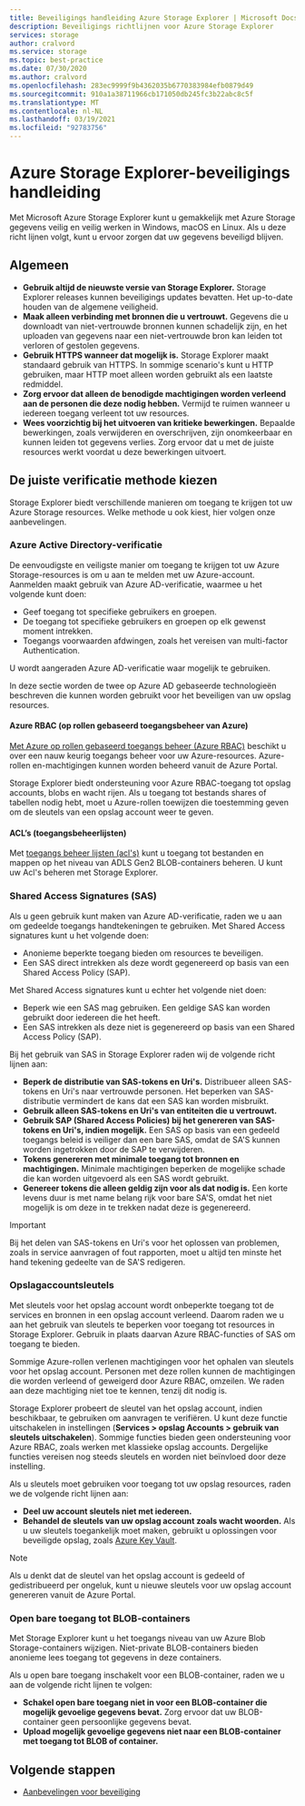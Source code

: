```yaml
---
title: Beveiligings handleiding Azure Storage Explorer | Microsoft Docs
description: Beveiligings richtlijnen voor Azure Storage Explorer
services: storage
author: cralvord
ms.service: storage
ms.topic: best-practice
ms.date: 07/30/2020
ms.author: cralvord
ms.openlocfilehash: 283ec9999f9b4362035b6770383984efb0879d49
ms.sourcegitcommit: 910a1a38711966cb171050db245fc3b22abc8c5f
ms.translationtype: MT
ms.contentlocale: nl-NL
ms.lasthandoff: 03/19/2021
ms.locfileid: "92783756"
---
```

# <a name="azure-storage-explorer-security-guide"></a>Azure Storage Explorer-beveiligings handleiding

Met Microsoft Azure Storage Explorer kunt u gemakkelijk met Azure Storage gegevens veilig en veilig werken in Windows, macOS en Linux. Als u deze richt lijnen volgt, kunt u ervoor zorgen dat uw gegevens beveiligd blijven.

## <a name="general"></a>Algemeen

- **Gebruik altijd de nieuwste versie van Storage Explorer.** Storage Explorer releases kunnen beveiligings updates bevatten. Het up-to-date houden van de algemene veiligheid.
- **Maak alleen verbinding met bronnen die u vertrouwt.** Gegevens die u downloadt van niet-vertrouwde bronnen kunnen schadelijk zijn, en het uploaden van gegevens naar een niet-vertrouwde bron kan leiden tot verloren of gestolen gegevens.
- **Gebruik HTTPS wanneer dat mogelijk is.** Storage Explorer maakt standaard gebruik van HTTPS. In sommige scenario's kunt u HTTP gebruiken, maar HTTP moet alleen worden gebruikt als een laatste redmiddel.
- **Zorg ervoor dat alleen de benodigde machtigingen worden verleend aan de personen die deze nodig hebben.** Vermijd te ruimen wanneer u iedereen toegang verleent tot uw resources.
- **Wees voorzichtig bij het uitvoeren van kritieke bewerkingen.** Bepaalde bewerkingen, zoals verwijderen en overschrijven, zijn onomkeerbaar en kunnen leiden tot gegevens verlies. Zorg ervoor dat u met de juiste resources werkt voordat u deze bewerkingen uitvoert.

## <a name="choosing-the-right-authentication-method"></a>De juiste verificatie methode kiezen

Storage Explorer biedt verschillende manieren om toegang te krijgen tot uw Azure Storage resources. Welke methode u ook kiest, hier volgen onze aanbevelingen.

### <a name="azure-ad-authentication"></a>Azure Active Directory-verificatie

De eenvoudigste en veiligste manier om toegang te krijgen tot uw Azure Storage-resources is om u aan te melden met uw Azure-account. Aanmelden maakt gebruik van Azure AD-verificatie, waarmee u het volgende kunt doen:

- Geef toegang tot specifieke gebruikers en groepen.
- De toegang tot specifieke gebruikers en groepen op elk gewenst moment intrekken.
- Toegangs voorwaarden afdwingen, zoals het vereisen van multi-factor Authentication.

U wordt aangeraden Azure AD-verificatie waar mogelijk te gebruiken.

In deze sectie worden de twee op Azure AD gebaseerde technologieën beschreven die kunnen worden gebruikt voor het beveiligen van uw opslag resources.

#### <a name="azure-role-based-access-control-azure-rbac"></a>Azure RBAC (op rollen gebaseerd toegangsbeheer van Azure)

[Met Azure op rollen gebaseerd toegangs beheer (Azure RBAC)](../../role-based-access-control/overview.md) beschikt u over een nauw keurig toegangs beheer voor uw Azure-resources. Azure-rollen en-machtigingen kunnen worden beheerd vanuit de Azure Portal.

Storage Explorer biedt ondersteuning voor Azure RBAC-toegang tot opslag accounts, blobs en wacht rijen. Als u toegang tot bestands shares of tabellen nodig hebt, moet u Azure-rollen toewijzen die toestemming geven om de sleutels van een opslag account weer te geven.

#### <a name="access-control-lists-acls"></a>ACL’s (toegangsbeheerlijsten)

Met [toegangs beheer lijsten (acl's)](../blobs/data-lake-storage-access-control.md) kunt u toegang tot bestanden en mappen op het niveau van ADLS Gen2 BLOB-containers beheren. U kunt uw Acl's beheren met Storage Explorer.

### <a name="shared-access-signatures-sas"></a>Shared Access Signatures (SAS)

Als u geen gebruik kunt maken van Azure AD-verificatie, raden we u aan om gedeelde toegangs handtekeningen te gebruiken. Met Shared Access signatures kunt u het volgende doen:

- Anonieme beperkte toegang bieden om resources te beveiligen.
- Een SAS direct intrekken als deze wordt gegenereerd op basis van een Shared Access Policy (SAP).

Met Shared Access signatures kunt u echter het volgende niet doen:

- Beperk wie een SAS mag gebruiken. Een geldige SAS kan worden gebruikt door iedereen die het heeft.
- Een SAS intrekken als deze niet is gegenereerd op basis van een Shared Access Policy (SAP).

Bij het gebruik van SAS in Storage Explorer raden wij de volgende richt lijnen aan:

- **Beperk de distributie van SAS-tokens en Uri's.** Distribueer alleen SAS-tokens en Uri's naar vertrouwde personen. Het beperken van SAS-distributie vermindert de kans dat een SAS kan worden misbruikt.
- **Gebruik alleen SAS-tokens en Uri's van entiteiten die u vertrouwt.**
- **Gebruik SAP (Shared Access Policies) bij het genereren van SAS-tokens en Uri's, indien mogelijk.** Een SAS op basis van een gedeeld toegangs beleid is veiliger dan een bare SAS, omdat de SA'S kunnen worden ingetrokken door de SAP te verwijderen.
- **Tokens genereren met minimale toegang tot bronnen en machtigingen.** Minimale machtigingen beperken de mogelijke schade die kan worden uitgevoerd als een SAS wordt gebruikt.
- **Genereer tokens die alleen geldig zijn voor als dat nodig is.** Een korte levens duur is met name belang rijk voor bare SA'S, omdat het niet mogelijk is om deze in te trekken nadat deze is gegenereerd.

> [!IMPORTANT]
> Bij het delen van SAS-tokens en Uri's voor het oplossen van problemen, zoals in service aanvragen of fout rapporten, moet u altijd ten minste het hand tekening gedeelte van de SA'S redigeren.

### <a name="storage-account-keys"></a>Opslagaccountsleutels

Met sleutels voor het opslag account wordt onbeperkte toegang tot de services en bronnen in een opslag account verleend. Daarom raden we u aan het gebruik van sleutels te beperken voor toegang tot resources in Storage Explorer. Gebruik in plaats daarvan Azure RBAC-functies of SAS om toegang te bieden.

Sommige Azure-rollen verlenen machtigingen voor het ophalen van sleutels voor het opslag account. Personen met deze rollen kunnen de machtigingen die worden verleend of geweigerd door Azure RBAC, omzeilen. We raden aan deze machtiging niet toe te kennen, tenzij dit nodig is.

Storage Explorer probeert de sleutel van het opslag account, indien beschikbaar, te gebruiken om aanvragen te verifiëren. U kunt deze functie uitschakelen in instellingen (**Services > opslag Accounts > gebruik van sleutels uitschakelen**). Sommige functies bieden geen ondersteuning voor Azure RBAC, zoals werken met klassieke opslag accounts. Dergelijke functies vereisen nog steeds sleutels en worden niet beïnvloed door deze instelling.

Als u sleutels moet gebruiken voor toegang tot uw opslag resources, raden we de volgende richt lijnen aan:

- **Deel uw account sleutels niet met iedereen.**
- **Behandel de sleutels van uw opslag account zoals wacht woorden.** Als u uw sleutels toegankelijk moet maken, gebruikt u oplossingen voor beveiligde opslag, zoals [Azure Key Vault](https://azure.microsoft.com/services/key-vault/).

> [!NOTE]
> Als u denkt dat de sleutel van het opslag account is gedeeld of gedistribueerd per ongeluk, kunt u nieuwe sleutels voor uw opslag account genereren vanuit de Azure Portal.

### <a name="public-access-to-blob-containers"></a>Open bare toegang tot BLOB-containers

Met Storage Explorer kunt u het toegangs niveau van uw Azure Blob Storage-containers wijzigen. Niet-private BLOB-containers bieden anonieme lees toegang tot gegevens in deze containers.

Als u open bare toegang inschakelt voor een BLOB-container, raden we u aan de volgende richt lijnen te volgen:

- **Schakel open bare toegang niet in voor een BLOB-container die mogelijk gevoelige gegevens bevat.** Zorg ervoor dat uw BLOB-container geen persoonlijke gegevens bevat.
- **Upload mogelijk gevoelige gegevens niet naar een BLOB-container met toegang tot BLOB of container.** 

## <a name="next-steps"></a>Volgende stappen

- [Aanbevelingen voor beveiliging](../blobs/security-recommendations.md)